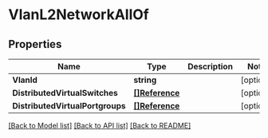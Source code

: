 # VlanL2NetworkAllOf

## Properties

Name | Type | Description | Notes
------------ | ------------- | ------------- | -------------
**VlanId** | **string** |  | [optional] 
**DistributedVirtualSwitches** | [**[]Reference**](Reference.md) |  | [optional] 
**DistributedVirtualPortgroups** | [**[]Reference**](Reference.md) |  | [optional] 

[[Back to Model list]](../README.md#documentation-for-models) [[Back to API list]](../README.md#documentation-for-api-endpoints) [[Back to README]](../README.md)


